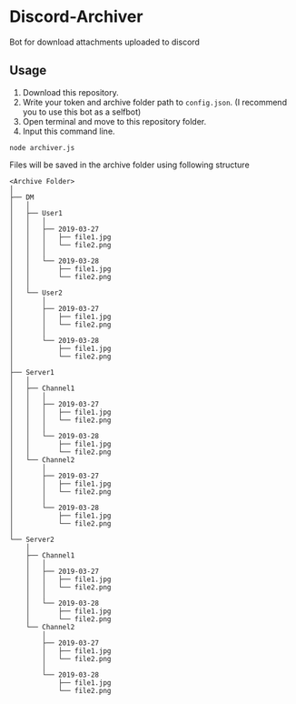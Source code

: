 # Discord-Archiver
Bot for download attachments uploaded to discord

## Usage
1. Download this repository.
2. Write your token and archive folder path to `config.json`. (I recommend you to use this bot as a selfbot)
3. Open terminal and move to this repository folder.
4. Input this command line.
```
node archiver.js
```

Files will be saved in the archive folder using following structure

```
<Archive Folder>
│
├── DM
│   │
│   ├── User1
│   │   │
│   │   ├── 2019-03-27
│   │   │   ├── file1.jpg
│   │   │   └── file2.png
│   │   │
│   │   └── 2019-03-28
│   │       ├── file1.jpg
│   │       └── file2.png
│   │
│   └── User2
│       │
│       ├── 2019-03-27
│       │   ├── file1.jpg
│       │   └── file2.png
│       │
│       └── 2019-03-28
│           ├── file1.jpg
│           └── file2.png
│
├── Server1
│   │
│   ├── Channel1
│   │   │
│   │   ├── 2019-03-27
│   │   │   ├── file1.jpg
│   │   │   └── file2.png
│   │   │
│   │   └── 2019-03-28
│   │       ├── file1.jpg
│   │       └── file2.png
│   └── Channel2
│       │
│       ├── 2019-03-27
│       │   ├── file1.jpg
│       │   └── file2.png
│       │
│       └── 2019-03-28
│           ├── file1.jpg
│           └── file2.png
│
└── Server2
    │
    ├── Channel1
    │   │
    │   ├── 2019-03-27
    │   │   ├── file1.jpg
    │   │   └── file2.png
    │   │
    │   └── 2019-03-28
    │       ├── file1.jpg
    │       └── file2.png
    └── Channel2
        │
        ├── 2019-03-27
        │   ├── file1.jpg
        │   └── file2.png
        │
        └── 2019-03-28
            ├── file1.jpg
            └── file2.png
```

